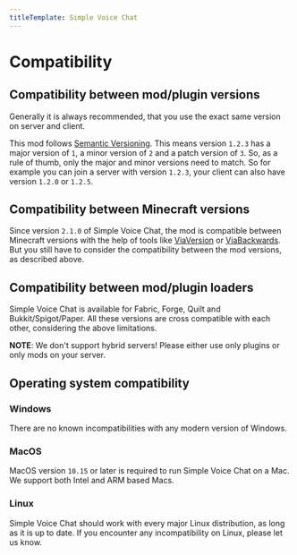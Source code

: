 ```yaml
---
titleTemplate: Simple Voice Chat
---
```


# Compatibility

## Compatibility between mod/plugin versions

Generally it is always recommended, that you use the exact same version on server and client.


This mod follows [Semantic Versioning](https://semver.org/).
This means version `1.2.3` has a major version of `1`, a minor version of `2` and a patch version of `3`.
So, as a rule of thumb, only the major and minor versions need to match.
So for example you can join a server with version `1.2.3`, your client can also have version `1.2.0` or `1.2.5`.

## Compatibility between Minecraft versions

Since version `2.1.0` of Simple Voice Chat, the mod is compatible between Minecraft versions with the help of tools like [ViaVersion](https://www.spigotmc.org/resources/viaversion.19254/) or [ViaBackwards](https://www.spigotmc.org/resources/viabackwards.27448/).
But you still have to consider the compatibility between the mod versions, as described above.

## Compatibility between mod/plugin loaders

Simple Voice Chat is available for Fabric, Forge, Quilt and Bukkit/Spigot/Paper.
All these versions are cross compatible with each other, considering the above limitations.

**NOTE**: We don't support hybrid servers! Please either use only plugins or only mods on your server.

## Operating system compatibility

### Windows

There are no known incompatibilities with any modern version of Windows.

### MacOS

MacOS version `10.15` or later is required to run Simple Voice Chat on a Mac.
We support both Intel and ARM based Macs.

### Linux

Simple Voice Chat should work with every major Linux distribution, as long as it is up to date.
If you encounter any incompatibility on Linux, please let us know.
